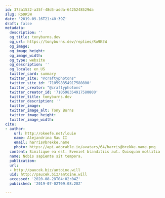 ```yaml
---
id: 373a1532-a35f-48d5-adda-6425248529da
slug: Ro9K5W
date: '2019-09-16T21:40:39Z'
draft: false
metadata:
  description: ''
  og_title: tonyburns.dev
  og_url: https://tonyburns.dev/replies/Ro9K5W
  og_image: 
  og_image_height: 
  og_image_width: 
  og_type: website
  og_description: ''
  og_locale: en_US
  twitter_card: summary
  twitter_site: "@craftyphotons"
  twitter_site_id: '710598354917580800'
  twitter_creator: "@craftyphotons"
  twitter_creator_id: '710598354917580800'
  twitter_title: tonyburns.dev
  twitter_description: ''
  twitter_image: 
  twitter_image_alt: Tony Burns
  twitter_image_height: 
  twitter_image_width: 
cite:
- author:
    url: http://okeefe.net/louie
    name: Alejandrina Rau II
    email: harris@brekke.name
    photo: https://api.adorable.io/avatars/64/harris@brekke.name.png
  content: Similique ea est. Eveniet blanditiis aut. Quisquam mollitia similique.
  name: Nobis sapiente sit tempora.
  publication: 
  url:
  - http://paucek.biz/antoine.will
  uid: http://paucek.biz/antoine.will
  accessed: '2020-08-28T04:02:04Z'
  published: '2019-07-02T09:08:28Z'

---
```



